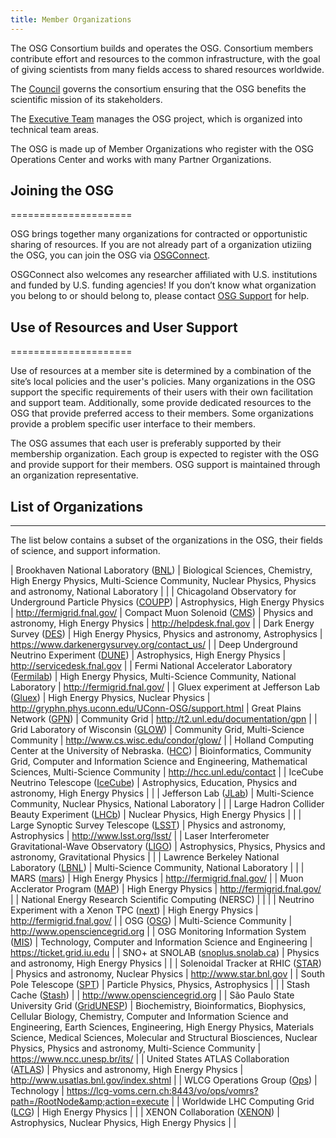 ```yaml
---
title: Member Organizations
---
```


The OSG Consortium builds and operates the OSG. Consortium members contribute effort and resources to the common
infrastructure, with the goal of giving scientists from many fields access to shared resources worldwide.

The [Council](https://opensciencegrid.org/council/) governs the consortium ensuring that the OSG benefits the scientific
mission of its stakeholders.

The [Executive Team](https://opensciencegrid.org/management/) manages the OSG project, which is organized into technical
team areas.

The OSG is made up of Member Organizations who register with the OSG Operations Center and works with many Partner
Organizations.

## Joining the OSG 
=====================

OSG brings together many organizations for contracted or opportunistic sharing of resources. If you are not already part of a organization utiziing the OSG, you can join the OSG via [OSGConnect](http://osgconnect.net/). 

OSGConnect also welcomes any researcher affiliated with U.S. institutions and funded by U.S. funding agencies! If you don’t know what organization you belong to or should belong to, please contact [OSG Support](mailto:help@opensciencegrid.org)
for help.

## Use of Resources and User Support 
=====================

Use of resources at a member site is determined by a combination of the site’s local policies and the user's policies.
Many organizations in the OSG support the specific requirements of their users with their own facilitation and support team. Additionally, some provide dedicated resources to the OSG that provide preferred access to their members. Some organizations provide a problem specific user interface to their members.

The OSG assumes that each user is preferably supported by their membership organization.
Each group is expected to register with the OSG and provide support for their members.
OSG support is maintained through an organization representative.


## List of Organizations
-----------------------------

The list below contains a subset of the organizations in the OSG, their fields of science, and support information.

| Brookhaven National Laboratory ([BNL](http://www.bnl.gov)) | Biological Sciences, Chemistry, High Energy Physics, Multi-Science Community, Nuclear Physics, Physics and astronomy, National Laboratory | |
| Chicagoland Observatory for Underground Particle Physics ([COUPP](http://www-coupp.fnal.gov)) | Astrophysics, High Energy Physics | <http://fermigrid.fnal.gov/> 
| Compact Muon Solenoid ([CMS](http://www.uscms.org)) | Physics and astronomy, High Energy Physics | <http://helpdesk.fnal.gov> |
| Dark Energy Survey ([DES](https://www.darkenergysurvey.org/)) | High Energy Physics, Physics and astronomy, Astrophysics | <https://www.darkenergysurvey.org/contact_us/> |
| Deep Underground Neutrino Experiment ([DUNE](http://www.dunescience.org)) | Astrophysics, High Energy Physics | <http://servicedesk.fnal.gov> |
| Fermi National Accelerator Laboratory ([Fermilab](http://fermigrid.fnal.gov/)) | High Energy Physics, Multi-Science Community, National Laboratory | <http://fermigrid.fnal.gov/> |
| Gluex experiment at Jefferson Lab ([Gluex](http://www.gluex.org)) | High Energy Physics, Nuclear Physics | <http://gryphn.phys.uconn.edu/UConn-OSG/support.html> 
| Great Plains Network ([GPN](http://www.greatplains.net/)) | Community Grid | <http://t2.unl.edu/documentation/gpn> |
| Grid Laboratory of Wisconsin ([GLOW](http://www.chtc.cs.wisc.edu)) | Community Grid, Multi-Science Community | <http://www.cs.wisc.edu/condor/glow/> |
| Holland Computing Center at the University of Nebraska. ([HCC](http://hcc.unl.edu)) | Bioinformatics, Community Grid, Computer and Information Science and Engineering, Mathematical Sciences, Multi-Science Community | <http://hcc.unl.edu/contact> |
| IceCube Neutrino Telescope ([IceCube](https://grid-voms.desy.de:8443/voms/icecube/)) | Astrophysics, Education, Physics and astronomy, High Energy Physics | |
| Jefferson Lab ([JLab](http://www.jlab.org/div_dept/cio/index.html)) | Multi-Science Community, Nuclear Physics, National Laboratory | |
| Large Hadron Collider Beauty Experiment ([LHCb](http://lhcb.web.cern.ch/lhcb/)) | Nuclear Physics, High Energy Physics | |
| Large Synoptic Survey Telescope ([LSST](http://www.lsst.org/lsst/)) | Physics and astronomy, Astrophysics | <http://www.lsst.org/lsst/> |
| Laser Interferometer Gravitational-Wave Observatory ([LIGO](http://www.ligo.org)) | Astrophysics, Physics, Physics and astronomy, Gravitational Physics | |
| Lawrence Berkeley National Laboratory ([LBNL](http://www.lbl.gov/)) | Multi-Science Community, National Laboratory | |
| MARS ([mars](http://fermigrid.fnal.gov/)) | High Energy Physics | <http://fermigrid.fnal.gov/> |
| Muon Acclerator Program ([MAP](http://fermigrid.fnal.gov)) | High Energy Physics | <http://fermigrid.fnal.gov/> |
| National Energy Research Scientific Computing (NERSC) | | |
| Neutrino Experiment with a Xenon TPC ([next](http://next.ific.uv.es/next/experiment.html)) | High Energy Physics | <http://fermigrid.fnal.gov/> |
| OSG ([OSG](http://www.opensciencegrid.org)) | Multi-Science Community | <http://www.opensciencegrid.org> |
| OSG Monitoring Information System ([MIS](https://twiki.grid.iu.edu/bin/view/VirtualOrganizations/VOInfo/MIS)) | Technology, Computer and Information Science and Engineering | <https://ticket.grid.iu.edu> |
| SNO+ at SNOLAB ([snoplus.snolab.ca](http://snoplus.phy.queensu.ca/Home.html)) | Physics and astronomy, High Energy Physics | |
| Solenoidal Tracker at RHIC ([STAR](http://www.star.bnl.gov)) | Physics and astronomy, Nuclear Physics | <http://www.star.bnl.gov> |
| South Pole Telescope ([SPT](http://pole.uchicago.edu)) | Particle Physics, Physics, Astrophysics | |
| Stash Cache ([Stash](http://www.opensciencegrid.org)) | | <http://www.opensciencegrid.org> |
| São Paulo State University Grid ([GridUNESP](http://www.ncc.unesp.br)) | Biochemistry, Bioinformatics, Biophysics, Cellular Biology, Chemistry, Computer and Information Science and Engineering, Earth Sciences, Engineering, High Energy Physics, Materials Science, Medical Sciences, Molecular and Structural Biosciences, Nuclear Physics, Physics and astronomy, Multi-Science Community | <https://www.ncc.unesp.br/its/> |
| United States ATLAS Collaboration ([ATLAS](http://www.usatlas.bnl.gov)) | Physics and astronomy, High Energy Physics | <http://www.usatlas.bnl.gov/index.shtml> |
| WLCG Operations Group ([Ops](http://www.grid.iu.edu)) | Technology | <https://lcg-voms.cern.ch:8443/vo/ops/vomrs?path=/RootNode&amp;action=execute> |
| Worldwide LHC Computing Grid ([LCG](http://cern.ch/lcg)) | High Energy Physics | |
| XENON Collaboration ([XENON](http://xenon.astro.columbia.edu)) | Astrophysics, Nuclear Physics, High Energy Physics | |

